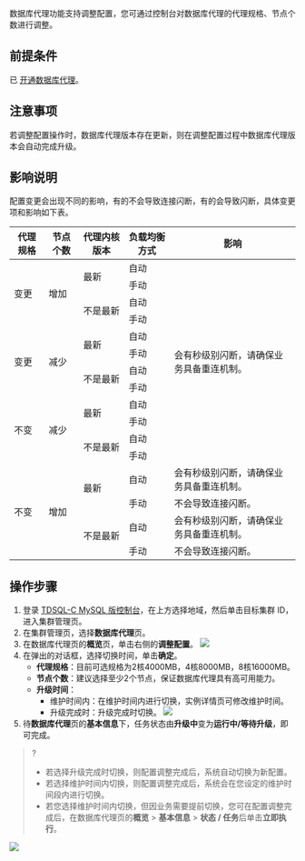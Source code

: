 数据库代理功能支持调整配置，您可通过控制台对数据库代理的代理规格、节点个数进行调整。

## 前提条件
已 [开通数据库代理](https://cloud.tencent.com/document/product/1003/76780)。

## 注意事项
若调整配置操作时，数据库代理版本存在更新，则在调整配置过程中数据库代理版本会自动完成升级。

## 影响说明
配置变更会出现不同的影响，有的不会导致连接闪断，有的会导致闪断，具体变更项和影响如下表。
<table>
<thead><tr><th>代理规格</th><th>节点个数</th><th>代理内核版本</th><th>负载均衡方式</th><th>影响</th></tr></thead>
<tbody>
<tr>
<td rowspan="4">变更</td><td rowspan="4">增加</td><td rowspan="2">最新</td><td>自动</td><td rowspan="12">会有秒级别闪断，请确保业务具备重连机制。</td></tr>
<tr>
<td>手动</td></tr>
<tr>
<td rowspan="2">不是最新</td><td>自动</td></tr>
<tr>
<td>手动</td></tr>
<tr>
<td rowspan="4">变更</td><td rowspan="4">减少</td><td rowspan="2">最新</td><td>自动</td></tr>
<tr>
<td>手动</td></tr>
<tr>
<td rowspan="2">不是最新</td><td>自动</td></tr>
<tr>
<td>手动</td></tr>
<tr>
<td rowspan="4">不变</td><td rowspan="4">减少</td><td rowspan="2">最新</td><td>自动</td></tr>
<tr>
<td>手动</td></tr>
<tr>
<td rowspan="2">不是最新</td><td>自动</td></tr>
<tr>
<td>手动</td></tr>
<tr>
<td rowspan="4">不变</td><td rowspan="4">增加</td><td rowspan="2">最新</td><td>自动</td><td>会有秒级别闪断，请确保业务具备重连机制。</td></tr>
<tr>
<td>手动</td><td>不会导致连接闪断。</td></tr>
<tr>
<td rowspan="2">不是最新</td><td>自动</td><td>会有秒级别闪断，请确保业务具备重连机制。</td></tr>
<td>手动</td><td>不会导致连接闪断。</td></tr>
</tbody></table>	


## 操作步骤
1. 登录 [TDSQL-C MySQL 版控制台](https://console.cloud.tencent.com/cynosdb/mysql)，在上方选择地域，然后单击目标集群 ID，进入集群管理页。
2. 在集群管理页，选择**数据库代理**页。
3. 在数据库代理页的**概览**页，单击右侧的**调整配置**。
![](https://qcloudimg.tencent-cloud.cn/raw/f4a2c4999208280b25bb0256d26bafa2.png)
4. 在弹出的对话框，选择切换时间，单击**确定**。
   - **代理规格**：目前可选规格为2核4000MB，4核8000MB，8核16000MB。
   - **节点个数**：建议选择至少2个节点，保证数据库代理具有高可用能力。
   - **升级时间**：
     - 维护时间内：在维护时间内进行切换，实例详情页可修改维护时间。
     - 升级完成时：升级完成时切换。
![](https://qcloudimg.tencent-cloud.cn/raw/702c7b200e38bbf5825fe9dbd7c690a0.png)
5. 待**数据库代理**页的**基本信息**下，任务状态由**升级中**变为**运行中/等待升级**，即可完成。
>?
>- 若选择升级完成时切换，则配置调整完成后，系统自动切换为新配置。
>- 若选择维护时间内切换，则配置调整完成后，系统会在您设定的维护时间段内进行切换。
>- 若您选择维护时间内切换，但因业务需要提前切换，您可在配置调整完成后，在数据库代理页的**概览** > **基本信息** > **状态 / 任务**后单击**立即执行**。
>
![](https://qcloudimg.tencent-cloud.cn/raw/6015d3948c3c991dae61440c32ee1281.png)
